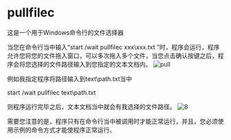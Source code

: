 # pullfilec
这是一个用于Windows命令行的文件选择器

当您在命令行当中输入“start /wait pullfilec xxx\xxx.txt ”时，程序会运行，程序允许您将您的文件拖入窗口，可以多次拖入多个文件，当您点击确认按键之后，程序会将您选择的文件路径输入到您指定的文本文档内。
![pull](https://github.com/bdth-7777777/pullfilec/assets/142554252/fcb8790e-a914-4ba9-a76c-21f289f323f6)

例如我指定程序将路径输入到text\path.txt当中

start /wait pullfilec text\path.txt

则程序运行完毕之后，文本文档当中就会有我选择的文件路径。
![8](https://github.com/bdth-7777777/pullfilec/assets/142554252/50ae48e6-8caa-42fc-a2d0-71ff60474b13)

需要您注意的是，程序只有在命令行当中被调用时才能正常运行，并且，您必须使用示例的命令方式才能使程序正常运行。
